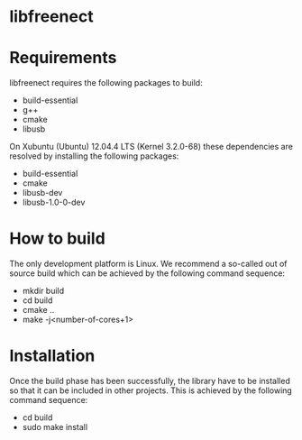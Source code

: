 libfreenect
===========

# Requirements

libfreenect requires the following packages to build:

  * build-essential
  * g++
  * cmake
  * libusb

On Xubuntu (Ubuntu) 12.04.4 LTS (Kernel 3.2.0-68) these dependencies are resolved by installing the
following packages:

  - build-essential
  - cmake
  - libusb-dev
  - libusb-1.0-0-dev

# How to build

The only development platform is Linux. We recommend a so-called out of source
build which can be achieved by the following command sequence:

  - mkdir build
  - cd build
  - cmake ..
  - make -j\<number-of-cores+1\>

# Installation

Once the build phase has been successfully, the library have to be installed
so that it can be included in other projects. This is achieved by the
following command sequence:

  - cd build
  - sudo make install
